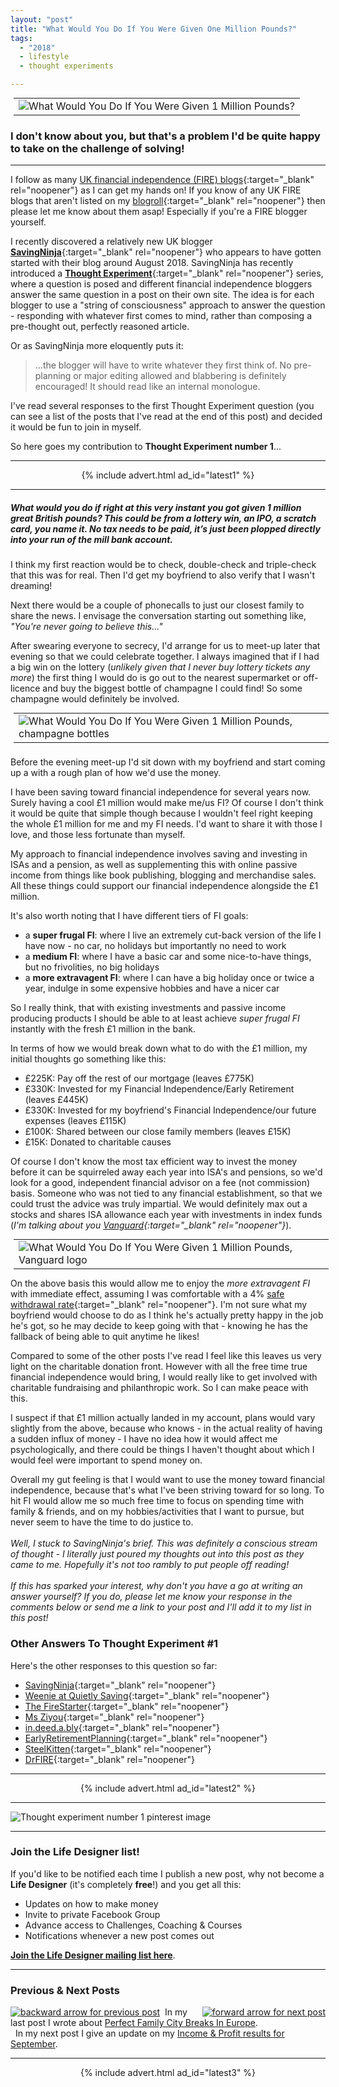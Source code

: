```yaml
---
layout: "post"
title: "What Would You Do If You Were Given One Million Pounds?"
tags:
  - "2018"
  - lifestyle
  - thought experiments

---
```

<center>
<table class="image" style="margin: 5px 5px 5px 5px; float: none;">
<tr><td><img src="/i/2018/thought-experiments/thought-experiment-1.png" alt="What Would You Do If You Were Given 1 Million Pounds?"></td></tr>
</table>
</center>

### I don't know about you, but that's a problem I'd be quite happy to take on the challenge of solving!

***

I follow as many [UK financial independence (FIRE) blogs](/blogroll.html){:target="_blank" rel="noopener"} as I can get my hands on! If you know of any UK FIRE blogs that aren't listed on my [blogroll](/blogroll.html){:target="_blank" rel="noopener"} then please let me know about them asap! Especially if you're a FIRE blogger yourself.

I recently discovered a relatively new UK blogger [**SavingNinja**](https://thesavingninja.com){:target="_blank" rel="noopener"} who appears to have gotten started with their blog around August 2018. SavingNinja has recently introduced a [**Thought Experiment**](https://thesavingninja.com/category/thought-experiments/){:target="_blank" rel="noopener"} series, where a question is posed and different financial independence bloggers answer the same question in a post on their own site. The idea is for each blogger to use a "string of consciousness" approach to answer the question - responding with whatever first comes to mind, rather than composing a pre-thought out, perfectly reasoned article.

Or as SavingNinja more eloquently puts it:
>...the blogger will have to write whatever they first think of. No pre-planning or major editing allowed and blabbering is definitely encouraged! It should read like an internal monologue.

I've read several responses to the first Thought Experiment question (you can see a list of the posts that I've read at the end of this post) and decided it would be fun to join in myself.

So here goes my contribution to **Thought Experiment number 1**...

***

<!-- START ADVERTISER: Latest ad 1 -->
<center>
{% include advert.html ad_id="latest1" %}
</center>
<!-- END ADVERTISER: Latest 1 -->

*** 

##### What would you do if right at this very instant you got given 1 million great British pounds? *This could be from a lottery win, an IPO, a scratch card, you name it. No tax needs to be paid, it’s just been plopped directly into your run of the mill bank account.*

I think my first reaction would be to check, double-check and triple-check that this was for real. Then I'd get my boyfriend to also verify that I wasn't dreaming!

Next there would be a couple of phonecalls to just our closest family to share the news. I envisage the conversation starting out something like, *"You're never going to believe this..."*

After swearing everyone to secrecy, I'd arrange for us to meet-up later that evening so that we could celebrate together. I always imagined that if I had a big win on the lottery (*unlikely given that I never buy lottery tickets any more*) the first thing I would do is go out to the nearest supermarket or off-licence and buy the biggest bottle of champagne I could find! So some champagne would definitely be involved.
<center>
<table class="image" style="margin: 5px 5px 5px 5px; float: none;">
<tr><td><img src="/i/2018/thought-experiments/champagne.jpg" alt="What Would You Do If You Were Given 1 Million Pounds, champagne bottles"></td></tr>
</table>
</center>
<br>
Before the evening meet-up I'd sit down with my boyfriend and start coming up a with a rough plan of how we'd use the money.

I have been saving toward financial independence for several years now. Surely having a cool £1 million would make me/us FI? Of course I don't think it would be quite that simple though because I wouldn't feel right keeping the whole £1 million for me and my FI needs. I'd want to share it with those I love, and those less fortunate than myself.

My approach to financial independence involves saving and investing in ISAs and a pension, as well as supplementing this with online passive income from things like book publishing, blogging and merchandise sales. All these things could support our financial independence alongside the £1 million.

It's also worth noting that I have different tiers of FI goals:

- a **super frugal FI**: where I live an extremely cut-back version of the life I have now - no car, no holidays but importantly no need to work
- a **medium FI**: where I have a basic car and some nice-to-have things, but no frivolities, no big holidays
- a **more extravagent FI**: where I can have a big holiday once or twice a year, indulge in some expensive hobbies and have a nicer car

So I really think, that with existing investments and passive income producing products I should be able to at least achieve *super frugal FI* instantly with the fresh £1 million in the bank.

In terms of how we would break down what to do with the £1 million, my initial thoughts go something like this:

- £225K: Pay off the rest of our mortgage (leaves £775K)
- £330K: Invested for my Financial Independence/Early Retirement (leaves £445K)
- £330K: Invested for my boyfriend's Financial Independence/our future expenses (leaves £115K)
- £100K: Shared between our close family members (leaves £15K)
- £15K: Donated to charitable causes

Of course I don't know the most tax efficient way to invest the money before it can be squirreled away each year into ISA's and pensions, so we'd look for a good, independent financial advisor on a fee (not commission) basis. Someone who was not tied to any financial establishment, so that we could trust the advice was truly impartial. We would definitely max out a stocks and shares ISA allowance each year with investments in index funds (*I'm talking about you [Vanguard](https://www.vanguardinvestor.co.uk/){:target="_blank" rel="noopener"}*).
<center>
<table class="image" style="margin: 5px 5px 5px 5px; float: none;">
<tr><td><img src="/i/2018/thought-experiments/vanguard.png" alt="What Would You Do If You Were Given 1 Million Pounds, Vanguard logo"></td></tr>
</table>
</center>

On the above basis this would allow me to enjoy the *more extravagent FI* with immediate effect, assuming I was comfortable with a 4% [safe withdrawal rate](https://www.madfientist.com/safe-withdrawal-rate/){:target="_blank" rel="noopener"}. I'm not sure what my boyfriend would choose to do as I think he's actually pretty happy in the job he's got, so he may decide to keep going with that - knowing he has the fallback of being able to quit anytime he likes!

Compared to some of the other posts I've read I feel like this leaves us very light on the charitable donation front. However with all the free time true financial independence would bring, I would really like to get involved with charitable fundraising and philanthropic work. So I can make peace with this.

I suspect if that £1 million actually landed in my account, plans would vary slightly from the above, because who knows - in the actual reality of having a sudden influx of money - I have no idea how it would affect me psychologically, and there could be things I haven't thought about which I would feel were important to spend money on.

Overall my gut feeling is that I would want to use the money toward financial independence, because that's what I've been striving toward for so long. To hit FI would allow me so much free time to focus on spending time with family & friends, and on my hobbies/activities that I want to pursue, but never seem to have the time to do justice to.
<br><br>
*Well, I stuck to SavingNinja's brief. This was definitely a conscious stream of thought - I literally just poured my thoughts out into this post as they came to me. Hopefully it's not too rambly to put people off reading!*<br><br>
*If this has sparked your interest, why don't you have a go at writing an answer yourself? If you do, please let me know your response in the comments below or send me a link to your post and I'll add it to my list in this post!*
<br>
### Other Answers To Thought Experiment #1

Here's the other responses to this question so far:

- [SavingNinja](https://thesavingninja.com/what-would-you-do-if-you-got-given-1-million/){:target="_blank" rel="noopener"}
- [Weenie at Quietly Saving](http://quietlysaving.co.uk/2018/10/11/thought-experiment-1/){:target="_blank" rel="noopener"}
- [The FireStarter](http://thefirestarter.co.uk/the-million-pound-question/){:target="_blank" rel="noopener"}
- [Ms Ziyou](http://www.msziyou.com/if-i-won-1m-tomorrow/){:target="_blank" rel="noopener"}
- [in.deed.a.bly](https://indeedably.com/million-pound-question/){:target="_blank" rel="noopener"}
- [EarlyRetirementPlanning](https://earlyretirementplanning.wordpress.com/2018/10/12/what-would-you-do-if-you-got-given-1-million/){:target="_blank" rel="noopener"}
- [SteelKitten](http://steel--kitten.blogspot.com/2018/10/what-would-you-do-if-you-got-given-1.html){:target="_blank" rel="noopener"}
- [DrFIRE](https://drfire.co.uk/million-pound-question/){:target="_blank" rel="noopener"}

***

<!-- START ADVERTISER: Latest ad 2 -->
<center>
{% include advert.html ad_id="latest2" %}
</center>
<!-- END ADVERTISER: Latest 2 -->

***

![Thought experiment number 1 pinterest image](/i/2018/thought-experiments/thought-experiment-1-pin.png)

***

### Join the Life Designer list!

If you'd like to be notified each time I publish a new post, why not become a <b>Life Designer</b> (it's completely <b>free</b>!) and you get all this:

- Updates on how to make money
- Invite to private Facebook Group
- Advance access to Challenges, Coaching & Courses
- Notifications whenever a new post comes out

[**Join the Life Designer mailing list here**](/signup/signup_page).

***

### Previous & Next Posts

<a href="/posts/perfect-family-city-breaks-in-europe-this-autumn.html" style="float: left"><img src='/i/backward.png' alt='backward arrow for previous post' /></a> &nbsp;
<a href="/posts/september-2018-income-report.html" style="float: right"><img src='/i/forward.png' alt='forward arrow for next post' /></a>
In my last post I wrote about [Perfect Family City Breaks In Europe](/posts/perfect-family-city-breaks-in-europe-this-autumn.html).<br>
&nbsp;&nbsp;In my next post I give an update on my
[Income & Profit results for September](/posts/september-2018-income-report.html).
<br>

***

<!-- START ADVERTISER: Latest ad 3 -->
<center>
{% include advert.html ad_id="latest3" %}
</center>
<!-- END ADVERTISER: Latest 3 -->
<br />
